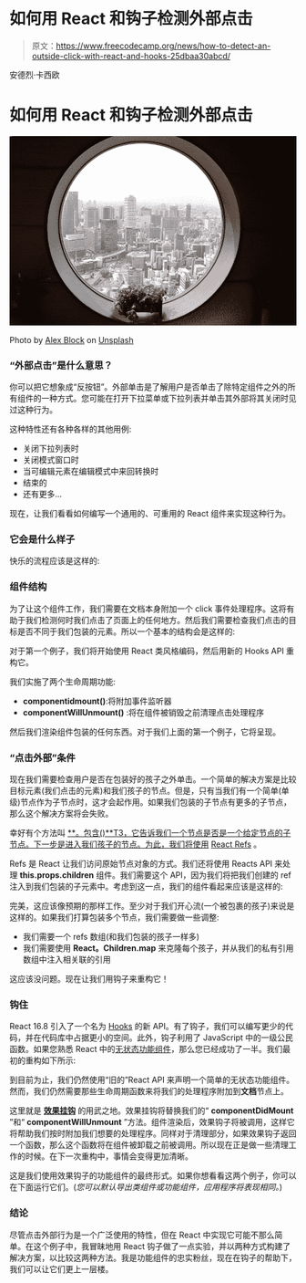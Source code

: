 # 如何用 React 和钩子检测外部点击

> 原文：<https://www.freecodecamp.org/news/how-to-detect-an-outside-click-with-react-and-hooks-25dbaa30abcd/>

安德烈·卡西欧

# 如何用 React 和钩子检测外部点击

![1*xJYzPKhZBDlYsR2nwkbvPQ](img/40d4cf7205edbc204ff9cc3cb239c8d2.png)

Photo by [Alex Block](https://unsplash.com/photos/hp74PknYyXE?utm_source=unsplash&utm_medium=referral&utm_content=creditCopyText) on [Unsplash](https://unsplash.com/search/photos/window?utm_source=unsplash&utm_medium=referral&utm_content=creditCopyText)

### “外部点击”是什么意思？

你可以把它想象成“反按钮”。外部单击是了解用户是否单击了除特定组件之外的所有组件的一种方式。您可能在打开下拉菜单或下拉列表并单击其外部将其关闭时见过这种行为。

这种特性还有各种各样的其他用例:

*   关闭下拉列表时
*   关闭模式窗口时
*   当可编辑元素在编辑模式中来回转换时
*   结束的
*   还有更多…

现在，让我们看看如何编写一个通用的、可重用的 React 组件来实现这种行为。

### 它会是什么样子

快乐的流程应该是这样的:

### 组件结构

为了让这个组件工作，我们需要在文档本身附加一个 click 事件处理程序。这将有助于我们检测何时我们点击了页面上的任何地方。然后我们需要检查我们点击的目标是否不同于我们包装的元素。所以一个基本的结构会是这样的:

对于第一个例子，我们将开始使用 React 类风格编码，然后用新的 Hooks API 重构它。

我们实施了两个生命周期功能:

*   **componentidmount()**:将附加事件监听器
*   **componentWillUnmount()** :将在组件被销毁之前清理点击处理程序

然后我们渲染组件包装的任何东西。对于我们上面的第一个例子，它将呈现。

### “点击外部”条件

现在我们需要检查用户是否在包装好的孩子之外单击。一个简单的解决方案是比较目标元素(我们点击的元素)和我们孩子的节点。但是，只有当我们有一个简单(单级)节点作为子节点时，这才会起作用。如果我们包装的子节点有更多的子节点，那么这个解决方案将会失败。

幸好有个方法叫 [**。包含()**T3，它告诉我们一个节点是否是一个给定节点的子节点。下一步是进入我们孩子的节点。为此，我们将使用](https://developer.mozilla.org/en/docs/Web/API/Node/contains) [React Refs](https://reactjs.org/docs/refs-and-the-dom.html) 。

Refs 是 React 让我们访问原始节点对象的方式。我们还将使用 Reacts API 来处理 **this.props.children** 组件。我们需要这个 API，因为我们将把我们创建的 ref 注入到我们包装的子元素中。考虑到这一点，我们的组件看起来应该是这样的:

完美，这应该像预期的那样工作。至少对于我们开心流(一个被包裹的孩子)来说是这样的。如果我们打算包装多个节点，我们需要做一些调整:

*   我们需要一个 refs 数组(和我们包装的孩子一样多)
*   我们需要使用 **React。Children.map** 来克隆每个孩子，并从我们的私有引用数组中注入相关联的引用

这应该没问题。现在让我们用钩子来重构它！

### 钩住

React 16.8 引入了一个名为 [Hooks](https://reactjs.org/docs/hooks-intro.html) 的新 API。有了钩子，我们可以编写更少的代码，并在代码库中占据更小的空间。此外，钩子利用了 JavaScript 中的一级公民函数。如果您熟悉 React 中的[无状态功能组件](https://hackernoon.com/react-stateless-functional-components-nine-wins-you-might-have-overlooked-997b0d933dbc)，那么您已经成功了一半。我们最初的重构如下所示:

到目前为止，我们仍然使用“旧的”React API 来声明一个简单的无状态功能组件。然而，我们仍然需要那些生命周期函数来将我们的处理程序附加到**文档**节点上。

这里就是 [**效果挂钩**](https://reactjs.org/docs/hooks-effect.html) 的用武之地。效果挂钩将替换我们的“ **componentDidMount** ”和“ **componentWillUnmount** ”方法。组件渲染后，效果钩子将被调用，这样它将帮助我们按时附加我们想要的处理程序。同样对于清理部分，如果效果钩子返回一个函数，那么这个函数将在组件被卸载之前被调用。所以现在正是做一些清理工作的时候。在下一次重构中，事情会变得更加清晰。

这是我们使用效果钩子的功能组件的最终形式。如果你想看看这两个例子，你可以在下面运行它们。(*您可以默认导出类组件或功能组件，应用程序将表现相同。*)

### 结论

尽管点击外部行为是一个广泛使用的特性，但在 React 中实现它可能不那么简单。在这个例子中，我冒昧地用 React 钩子做了一点实验，并以两种方式构建了解决方案，以比较这两种方法。我是功能组件的忠实粉丝，现在在钩子的帮助下，我们可以让它们更上一层楼。